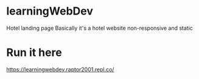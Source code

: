 # learningWebDev
Hotel landing page 
Basically it's a hotel website non-responsive and static


# Run it here
https://learningwebdev.raptor2001.repl.co/
